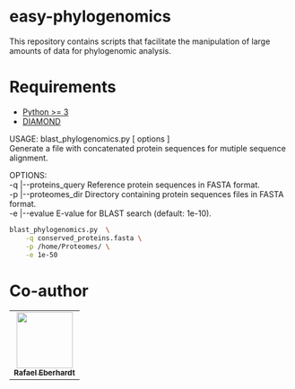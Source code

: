 # easy-phylogenomics
This repository contains scripts that facilitate the manipulation of large amounts of data for phylogenomic analysis.

# Requirements #

- [Python >= 3](https://www.python.org/downloads/)
- [DIAMOND](https://github.com/bbuchfink/diamond) 


USAGE:  blast_phylogenomics.py [ options ]\
Generate a file with concatenated protein sequences for mutiple sequence alignment.
  
OPTIONS:\
  -q |--proteins_query	Reference protein sequences in FASTA format.\
  -p |--proteomes_dir	Directory containing protein sequences files in FASTA format.\
  -e |--evalue		E-value for BLAST search (default: 1e-10).

```bash
blast_phylogenomics.py  \
	-q conserved_proteins.fasta \
	-p /home/Proteomes/ \
	-e 1e-50
```

# Co-author #

<!-- ALL-CONTRIBUTORS-LIST:START - Do not remove or modify this section -->
<!-- prettier-ignore-start -->
<!-- markdownlint-disable -->
<table>
  <tr>
    <td align="center"><a href="https://github.com/EberhardtRafael"><img src="https://avatars.githubusercontent.com/u/88341243?v=4" width="100px;" alt=""/><br /><sub><b>Rafael Eberhardt</b></sub></a><br />
